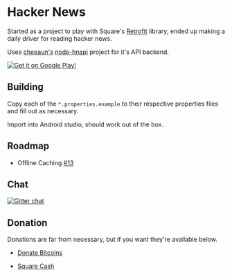Hacker News
================

Started as a project to play with Square's [Retrofit](https://square.github.io/retrofit/) library, ended up making a daily driver for reading hacker news.

Uses [cheeaun's](http://cheeaun.com/) [node-hnapi](https://github.com/cheeaun/node-hnapi/) project for it's API backend.


[![Get it on Google Play!](https://developer.android.com/images/brand/en_generic_rgb_wo_60.png)](https://play.google.com/store/apps/details?id=io.dwak.holohackernews.app)

Building
---
Copy each of the `*.properties.example` to their respective properties files and fill out as necessary.

Import into Android studio, should work out of the box.

Roadmap
-------

*  Offline Caching [#13](https://github.com/dinosaurwithakatana/holo_hacker_news/issues/13)



Chat
--
[![Gitter chat](https://badges.gitter.im/dinosaurwithakatana/holo_hacker_news.png)](https://gitter.im/dinosaurwithakatana/holo_hacker_news)

Donation
--

Donations are far from necessary, but if you want they're available below.

* <a class="coinbase-button" data-code="50a2b842cc2fe69fa50699271c322f48" data-button-style="custom_large" href="https://www.coinbase.com/checkouts/50a2b842cc2fe69fa50699271c322f48">Donate Bitcoins</a><script src="https://www.coinbase.com/assets/button.js" type="text/javascript"></script>


* [Square Cash](https://cash.me/$vishnurajeevan)
